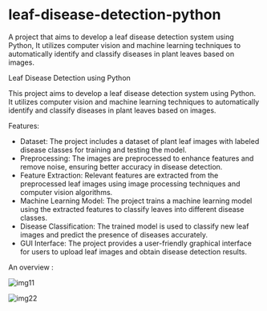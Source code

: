 # leaf-disease-detection-python
A project that aims to develop a leaf disease detection system using Python, It utilizes computer vision and machine learning techniques to automatically identify and classify diseases in plant leaves based on images.

Leaf Disease Detection using Python

This project aims to develop a leaf disease detection system using Python. It utilizes computer vision and machine learning techniques to automatically identify and classify diseases in plant leaves based on images.

Features:
- Dataset: The project includes a dataset of plant leaf images with labeled disease classes for training and testing the model.
- Preprocessing: The images are preprocessed to enhance features and remove noise, ensuring better accuracy in disease detection.
- Feature Extraction: Relevant features are extracted from the preprocessed leaf images using image processing techniques and computer vision algorithms.
- Machine Learning Model: The project trains a machine learning model using the extracted features to classify leaves into different disease classes.
- Disease Classification: The trained model is used to classify new leaf images and predict the presence of diseases accurately.
- GUI Interface: The project provides a user-friendly graphical interface for users to upload leaf images and obtain disease detection results.


An overview :

![img11](https://github.com/Anudeepks04/leaf-disease-detection-python/assets/99276536/77b56765-b680-484e-9de6-b35d7eface80)


![img22](https://github.com/Anudeepks04/leaf-disease-detection-python/assets/99276536/92fc22a5-b1a3-4ba5-98ff-0de9164643bc)

